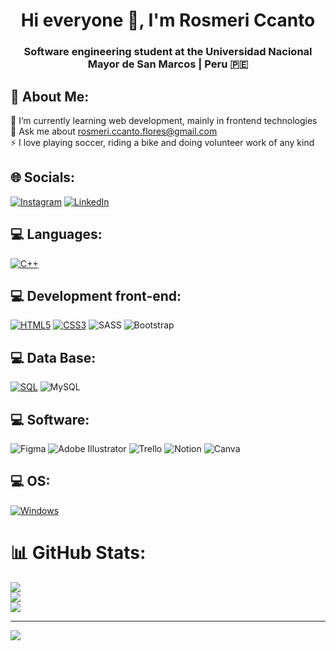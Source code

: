 <h1 align="center">Hi everyone 👋, I'm Rosmeri Ccanto</h1>
<h3 align="center">Software engineering student at the Universidad Nacional Mayor de San Marcos | Peru 🇵🇪 </h3>

## 💫 About Me:
🌱 I’m currently learning web development, mainly in frontend technologies<br>💬 Ask me about rosmeri.ccanto.flores@gmail.com<br>⚡ I love playing soccer, riding a bike and doing volunteer work of any kind


## 🌐 Socials:
[![Instagram](https://img.shields.io/badge/Instagram-%23E4405F.svg?logo=Instagram&logoColor=white)](https://instagram.com/rosmericcanto30) [![LinkedIn](https://img.shields.io/badge/LinkedIn-%230077B5.svg?logo=linkedin&logoColor=white)](https://linkedin.com/in/in/rosmeri-gloria-ccanto-flores) 


## 💻 Languages:

[![C++](https://img.shields.io/badge/c++-black?style=for-the-badge&logo=cplusplus)](https://github.com/RosmeriCcF)

## 💻 Development front-end:

[![HTML5](https://img.shields.io/badge/html5-black?style=for-the-badge&logo=html5)](https://hub.docker.com/u/carmonabernaldiego)
[![CSS3](https://img.shields.io/badge/css3-black?style=for-the-badge&logo=css3)](https://hub.docker.com/u/carmonabernaldiego)
![SASS](https://img.shields.io/badge/SASS-hotpink.svg?style=for-the-badge&logo=SASS&logoColor=white)
![Bootstrap](https://img.shields.io/badge/bootstrap-%23563D7C.svg?style=for-the-badge&logo=bootstrap&logoColor=white) 

## 💻 Data Base:

[![SQL](https://img.shields.io/badge/sql-black?style=for-the-badge&logo=mysql)](https://github.com/carmonabernaldiego)
![MySQL](https://img.shields.io/badge/mysql-%2300f.svg?style=for-the-badge&logo=mysql&logoColor=white) 

## 💻 Software:
![Figma](https://img.shields.io/badge/figma-%23F24E1E.svg?style=for-the-badge&logo=figma&logoColor=white) 
![Adobe Illustrator](https://img.shields.io/badge/adobeillustrator-%23FF9A00.svg?style=for-the-badge&logo=adobeillustrator&logoColor=white)
![Trello](https://img.shields.io/badge/Trello-%23026AA7.svg?style=for-the-badge&logo=Trello&logoColor=white)
![Notion](https://img.shields.io/badge/Notion-%23000000.svg?style=for-the-badge&logo=notion&logoColor=white)
![Canva](https://img.shields.io/badge/Canva-%2300C4CC.svg?style=for-the-badge&logo=Canva&logoColor=white) 	

## 💻 OS:

[![Windows](https://img.shields.io/badge/Windows-black?style=for-the-badge&logo=Windows)](https://github.com/RosmeriCcF)

# 📊 GitHub Stats:
![](https://github-readme-stats.vercel.app/api?username=RosmeriCcF&theme=radical&hide_border=false&include_all_commits=true&count_private=true)<br/>
![](https://github-readme-streak-stats.herokuapp.com/?user=RosmeriCcF&theme=radical&hide_border=false)<br/>
![](https://github-readme-stats.vercel.app/api/top-langs/?username=RosmeriCcF&theme=radical&hide_border=false&include_all_commits=true&count_private=true&layout=compact)

---
[![](https://visitcount.itsvg.in/api?id=RosmeriCcF&icon=0&color=0)](https://visitcount.itsvg.in)

<!-- Proudly created with GPRM ( https://gprm.itsvg.in ) -->
